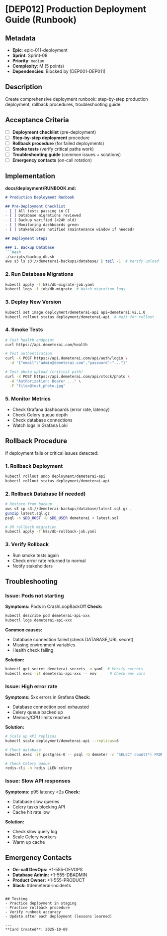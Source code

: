 # [DEP012] Production Deployment Guide (Runbook)

## Metadata

- **Epic**: epic-011-deployment
- **Sprint**: Sprint-08
- **Priority**: `medium`
- **Complexity**: M (5 points)
- **Dependencies**: Blocked by [DEP001-DEP011]

## Description

Create comprehensive deployment runbook: step-by-step production deployment, rollback procedures,
troubleshooting guide.

## Acceptance Criteria

- [ ] **Deployment checklist** (pre-deployment)
- [ ] **Step-by-step deployment** procedure
- [ ] **Rollback procedure** (for failed deployments)
- [ ] **Smoke tests** (verify critical paths work)
- [ ] **Troubleshooting guide** (common issues + solutions)
- [ ] **Emergency contacts** (on-call rotation)

## Implementation

**docs/deployment/RUNBOOK.md:**

```markdown
# Production Deployment Runbook

## Pre-Deployment Checklist
- [ ] All tests passing in CI
- [ ] Database migrations reviewed
- [ ] Backup verified (<24h old)
- [ ] Monitoring dashboards green
- [ ] Stakeholders notified (maintenance window if needed)

## Deployment Steps

### 1. Backup Database
```bash
./scripts/backup_db.sh
aws s3 ls s3://demeterai-backups/database/ | tail -1  # Verify upload
```

### 2. Run Database Migrations

```bash
kubectl apply -f k8s/db-migrate-job.yaml
kubectl logs -f job/db-migrate  # Watch migration logs
```

### 3. Deploy New Version

```bash
kubectl set image deployment/demeterai-api api=demeterai:v2.1.0
kubectl rollout status deployment/demeterai-api  # Wait for rollout
```

### 4. Smoke Tests

```bash
# Test health endpoint
curl https://api.demeterai.com/health

# Test authentication
curl -X POST https://api.demeterai.com/api/auth/login \
  -d '{"email":"admin@demeterai.com","password":"..."}'

# Test photo upload (critical path)
curl -X POST https://api.demeterai.com/api/stock/photo \
  -H "Authorization: Bearer ..." \
  -F "file=@test_photo.jpg"
```

### 5. Monitor Metrics

- Check Grafana dashboards (error rate, latency)
- Check Celery queue depth
- Check database connections
- Watch logs in Grafana Loki

## Rollback Procedure

If deployment fails or critical issues detected:

### 1. Rollback Deployment

```bash
kubectl rollout undo deployment/demeterai-api
kubectl rollout status deployment/demeterai-api
```

### 2. Rollback Database (if needed)

```bash
# Restore from backup
aws s3 cp s3://demeterai-backups/database/latest.sql.gz .
gunzip latest.sql.gz
psql -h $DB_HOST -U $DB_USER demeterai < latest.sql

# OR rollback migration
kubectl apply -f k8s/db-rollback-job.yaml
```

### 3. Verify Rollback

- Run smoke tests again
- Check error rate returned to normal
- Notify stakeholders

## Troubleshooting

### Issue: Pods not starting

**Symptoms:** Pods in CrashLoopBackOff
**Check:**

```bash
kubectl describe pod demeterai-api-xxx
kubectl logs demeterai-api-xxx
```

**Common causes:**

- Database connection failed (check DATABASE_URL secret)
- Missing environment variables
- Health check failing

**Solution:**

```bash
kubectl get secret demeterai-secrets -o yaml  # Verify secrets
kubectl exec -it demeterai-api-xxx -- env      # Check env vars
```

### Issue: High error rate

**Symptoms:** 5xx errors in Grafana
**Check:**

- Database connection pool exhausted
- Celery queue backed up
- Memory/CPU limits reached

**Solution:**

```bash
# Scale up API replicas
kubectl scale deployment/demeterai-api --replicas=6

# Check database
kubectl exec -it postgres-0 -- psql -U demeter -c "SELECT count(*) FROM pg_stat_activity;"

# Check Celery queue
redis-cli -h redis LLEN celery
```

### Issue: Slow API responses

**Symptoms:** p95 latency >2s
**Check:**

- Database slow queries
- Celery tasks blocking API
- Cache hit rate low

**Solution:**

- Check slow query log
- Scale Celery workers
- Warm up cache

## Emergency Contacts

- **On-call DevOps:** +1-555-DEVOPS
- **Database Admin:** +1-555-DBADMIN
- **Product Owner:** +1-555-PRODUCT
- **Slack:** #demeterai-incidents

```

## Testing
- Practice deployment in staging
- Practice rollback procedure
- Verify runbook accuracy
- Update after each deployment (lessons learned)

---
**Card Created**: 2025-10-09
